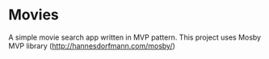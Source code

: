 # Movies
A simple movie search app written in MVP pattern. This project uses Mosby MVP library (http://hannesdorfmann.com/mosby/)
